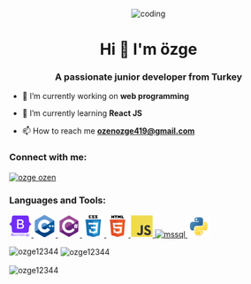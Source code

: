 <p align="center">
  <img alt="coding" src="https://media0.giphy.com/media/v1.Y2lkPTc5MGI3NjExY3M0eGdlcmJ5ZWhheGNmamhkc3pycWJrdjdtOTdqbHBtYWQwMm50bCZlcD12MV9pbnRlcm5hbF9naWZfYnlfaWQmY3Q9Zw/RbDKaczqWovIugyJmW/giphy.gif" width="90%" height="300px" />
</p>

<h1 align="center">Hi 👋 I'm özge</h1>
<h3 align="center">A passionate junior developer from Turkey</h3>

- 🔭 I’m currently working on **web programming**

- 🌱 I’m currently learning **React JS**

- 📫 How to reach me **ozenozge419@gmail.com**

<h3 align="left">Connect with me:</h3>
<p align="left">
<a href="https://linkedin.com/in/ozge ozen" target="blank"><img align="center" src="https://raw.githubusercontent.com/rahuldkjain/github-profile-readme-generator/master/src/images/icons/Social/linked-in-alt.svg" alt="ozge ozen" height="30" width="40" /></a>
</p>

<h3 align="left">Languages and Tools:</h3>
<p align="left"> <a href="https://getbootstrap.com" target="_blank" rel="noreferrer"> <img src="https://raw.githubusercontent.com/devicons/devicon/master/icons/bootstrap/bootstrap-plain-wordmark.svg" alt="bootstrap" width="40" height="40"/> </a> <a href="https://www.w3schools.com/cpp/" target="_blank" rel="noreferrer"> <img src="https://raw.githubusercontent.com/devicons/devicon/master/icons/cplusplus/cplusplus-original.svg" alt="cplusplus" width="40" height="40"/> </a> <a href="https://www.w3schools.com/cs/" target="_blank" rel="noreferrer"> <img src="https://raw.githubusercontent.com/devicons/devicon/master/icons/csharp/csharp-original.svg" alt="csharp" width="40" height="40"/> </a> <a href="https://www.w3schools.com/css/" target="_blank" rel="noreferrer"> <img src="https://raw.githubusercontent.com/devicons/devicon/master/icons/css3/css3-original-wordmark.svg" alt="css3" width="40" height="40"/> </a> <a href="https://www.w3.org/html/" target="_blank" rel="noreferrer"> <img src="https://raw.githubusercontent.com/devicons/devicon/master/icons/html5/html5-original-wordmark.svg" alt="html5" width="40" height="40"/> </a> <a href="https://developer.mozilla.org/en-US/docs/Web/JavaScript" target="_blank" rel="noreferrer"> <img src="https://raw.githubusercontent.com/devicons/devicon/master/icons/javascript/javascript-original.svg" alt="javascript" width="40" height="40"/> </a> <a href="https://www.microsoft.com/en-us/sql-server" target="_blank" rel="noreferrer"> <img src="https://www.svgrepo.com/show/303229/microsoft-sql-server-logo.svg" alt="mssql" width="40" height="40"/> </a> <a href="https://www.python.org" target="_blank" rel="noreferrer"> <img src="https://raw.githubusercontent.com/devicons/devicon/master/icons/python/python-original.svg" alt="python" width="40" height="40"/> </a> </p>

<p><img align="left" src="https://github-readme-stats.vercel.app/api/top-langs?username=ozge12344&show_icons=true&locale=en&layout=compact" alt="ozge12344" /></p>

<p>&nbsp;<img align="center" src="https://github-readme-stats.vercel.app/api?username=ozge12344&show_icons=true&locale=en" alt="ozge12344" /></p>

<p><img align="center" src="https://github-readme-streak-stats.herokuapp.com/?user=ozge12344&" alt="ozge12344" /></p>
